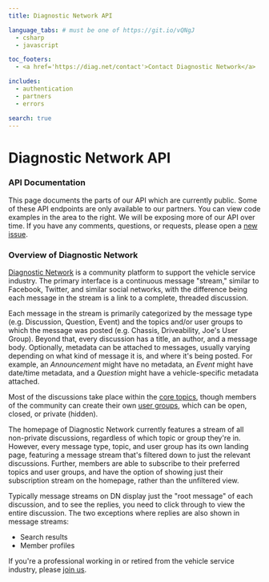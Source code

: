 ```yaml
---
title: Diagnostic Network API

language_tabs: # must be one of https://git.io/vQNgJ
  - csharp
  - javascript

toc_footers:
  - <a href='https://diag.net/contact'>Contact Diagnostic Network</a>

includes:
  - authentication
  - partners
  - errors

search: true
---
```


# Diagnostic Network API

### API Documentation 

This page documents the parts of our API which are currently public. Some of these API endpoints are only available to our partners. You can view code examples in the area to the right. We will be exposing more of our API over time. If you have any comments, questions, or requests, please open a [new issue](https://github.com/DiagnosticNetwork/api/issues/new/choose).

### Overview of Diagnostic Network

[Diagnostic Network](https://diag.net) is a community platform to support the vehicle service industry. The primary interface is a continuous message "stream," similar to Facebook, Twitter, and similar social networks, with the difference being each message in the stream is a link to a complete, threaded discussion. 

Each message in the stream is primarily categorized by the message type (e.g. Discussion, Question, Event) and the topics and/or user groups to which the message was posted (e.g. Chassis, Driveability, Joe's User Group). Beyond that, every discussion has a title, an author, and a message body. Optionally, metadata can be attached to messages, usually varying depending on what kind of message it is, and where it's being posted. For example, an _Announcement_ might have no metadata, an _Event_ might have date/time metadata, and a _Question_ might have a vehicle-specific metadata attached.

Most of the discussions take place within the [core topics](https://diag.net/topics), though members of the community can create their own [user groups](https://diag.net/groups), which can be open, closed, or private (hidden). 

The homepage of Diagnostic Network currently features a stream of all non-private discussions, regardless of which topic or group they're in. However, every message type, topic, and user group has its own landing page, featuring a message stream that's filtered down to just the relevant discussions. Further, members are able to subscribe to their preferred topics and user groups, and have the option of showing just their subscription stream on the homepage, rather than the unfiltered view. 

Typically message streams on DN display just the "root message" of each discussion, and to see the replies, you need to click through to view the entire discussion. The two exceptions where replies are also shown in message streams: 

* Search results
* Member profiles

If you're a professional working in or retired from the vehicle service industry, please [join us](https://diag.net/account/register).

